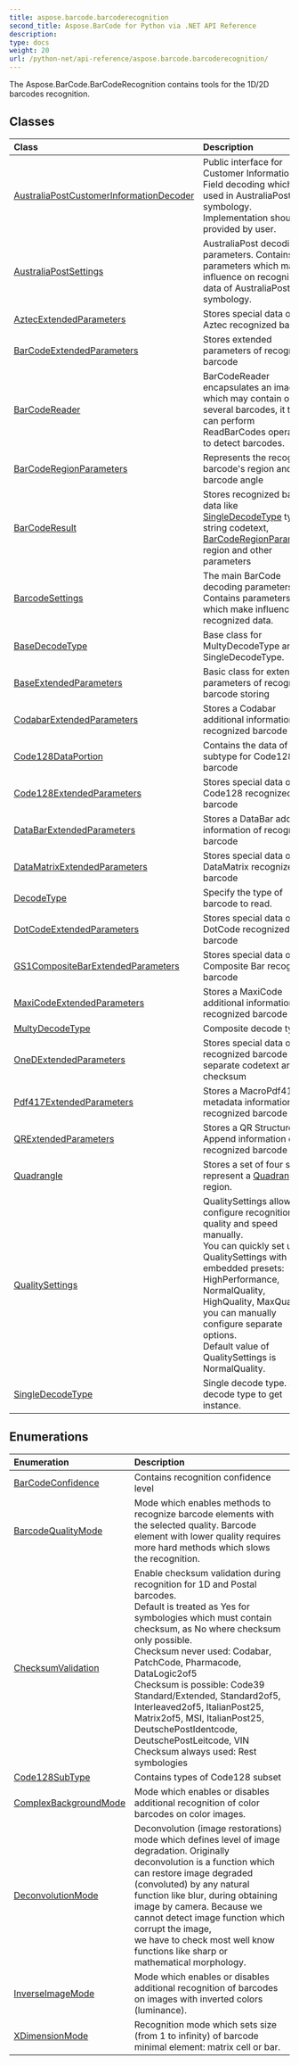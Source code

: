```yaml
---
title: aspose.barcode.barcoderecognition
second_title: Aspose.BarCode for Python via .NET API Reference
description: 
type: docs
weight: 20
url: /python-net/api-reference/aspose.barcode.barcoderecognition/
---
```



The Aspose.BarCode.BarCodeRecognition contains tools for the 1D/2D barcodes recognition.

## Classes
| Class | Description |
| :- | :- |
|[AustraliaPostCustomerInformationDecoder](/barcode/python-net/api-reference/aspose.barcode.barcoderecognition/australiapostcustomerinformationdecoder/)|Public interface for Customer Information Field decoding which is used in AustraliaPost symbology. Implementation should be provided by user.|
|[AustraliaPostSettings](/barcode/python-net/api-reference/aspose.barcode.barcoderecognition/australiapostsettings/)|AustraliaPost decoding parameters. Contains parameters which make influence on recognized data of AustraliaPost symbology.|
|[AztecExtendedParameters](/barcode/python-net/api-reference/aspose.barcode.barcoderecognition/aztecextendedparameters/)|Stores special data of Aztec recognized barcode|
|[BarCodeExtendedParameters](/barcode/python-net/api-reference/aspose.barcode.barcoderecognition/barcodeextendedparameters/)|Stores extended parameters of recognized barcode|
|[BarCodeReader](/barcode/python-net/api-reference/aspose.barcode.barcoderecognition/barcodereader/)|BarCodeReader encapsulates an image which may contain one or several barcodes, it then can perform ReadBarCodes operation to detect barcodes.|
|[BarCodeRegionParameters](/barcode/python-net/api-reference/aspose.barcode.barcoderecognition/barcoderegionparameters/)|Represents the recognized barcode's region and barcode angle|
|[BarCodeResult](/barcode/python-net/api-reference/aspose.barcode.barcoderecognition/barcoderesult/)|Stores recognized barcode data like [SingleDecodeType](/barcode/python-net/api-reference/aspose.barcode.barcoderecognition/singledecodetype/) type, string codetext, <br/>            [BarCodeRegionParameters](/barcode/python-net/api-reference/aspose.barcode.barcoderecognition/barcoderegionparameters/) region and other parameters|
|[BarcodeSettings](/barcode/python-net/api-reference/aspose.barcode.barcoderecognition/barcodesettings/)|The main BarCode decoding parameters. Contains parameters which make influence on recognized data.|
|[BaseDecodeType](/barcode/python-net/api-reference/aspose.barcode.barcoderecognition/basedecodetype/)|Base class for MultyDecodeType and SingleDecodeType.|
|[BaseExtendedParameters](/barcode/python-net/api-reference/aspose.barcode.barcoderecognition/baseextendedparameters/)|Basic class for extended parameters of recognized barcode storing|
|[CodabarExtendedParameters](/barcode/python-net/api-reference/aspose.barcode.barcoderecognition/codabarextendedparameters/)|Stores a Codabar additional information of recognized barcode|
|[Code128DataPortion](/barcode/python-net/api-reference/aspose.barcode.barcoderecognition/code128dataportion/)|Contains the data of subtype for Code128 type barcode|
|[Code128ExtendedParameters](/barcode/python-net/api-reference/aspose.barcode.barcoderecognition/code128extendedparameters/)|Stores special data of Code128 recognized barcode|
|[DataBarExtendedParameters](/barcode/python-net/api-reference/aspose.barcode.barcoderecognition/databarextendedparameters/)|Stores a DataBar additional information of recognized barcode|
|[DataMatrixExtendedParameters](/barcode/python-net/api-reference/aspose.barcode.barcoderecognition/datamatrixextendedparameters/)|Stores special data of DataMatrix recognized barcode|
|[DecodeType](/barcode/python-net/api-reference/aspose.barcode.barcoderecognition/decodetype/)|Specify the type of barcode to read.|
|[DotCodeExtendedParameters](/barcode/python-net/api-reference/aspose.barcode.barcoderecognition/dotcodeextendedparameters/)|Stores special data of DotCode recognized barcode|
|[GS1CompositeBarExtendedParameters](/barcode/python-net/api-reference/aspose.barcode.barcoderecognition/gs1compositebarextendedparameters/)|Stores special data of GS1 Composite Bar recognized barcode|
|[MaxiCodeExtendedParameters](/barcode/python-net/api-reference/aspose.barcode.barcoderecognition/maxicodeextendedparameters/)|Stores a MaxiCode additional information of recognized barcode|
|[MultyDecodeType](/barcode/python-net/api-reference/aspose.barcode.barcoderecognition/multydecodetype/)|Composite decode type.|
|[OneDExtendedParameters](/barcode/python-net/api-reference/aspose.barcode.barcoderecognition/onedextendedparameters/)|Stores special data of 1D recognized barcode like separate codetext and checksum|
|[Pdf417ExtendedParameters](/barcode/python-net/api-reference/aspose.barcode.barcoderecognition/pdf417extendedparameters/)|Stores a MacroPdf417 metadata information of recognized barcode|
|[QRExtendedParameters](/barcode/python-net/api-reference/aspose.barcode.barcoderecognition/qrextendedparameters/)|Stores a QR Structured Append information of recognized barcode|
|[Quadrangle](/barcode/python-net/api-reference/aspose.barcode.barcoderecognition/quadrangle/)|Stores a set of four s that represent a [Quadrangle](/barcode/python-net/api-reference/aspose.barcode.barcoderecognition/quadrangle/) region.|
|[QualitySettings](/barcode/python-net/api-reference/aspose.barcode.barcoderecognition/qualitysettings/)|QualitySettings allows to configure recognition quality and speed manually.<br/>            You can quickly set up QualitySettings with embedded presets: HighPerformance, NormalQuality, HighQuality, MaxQuality or you can manually configure separate options.<br/>            Default value of QualitySettings is NormalQuality.|
|[SingleDecodeType](/barcode/python-net/api-reference/aspose.barcode.barcoderecognition/singledecodetype/)|Single decode type. See decode type to get instance.|
## Enumerations
| Enumeration | Description |
| :- | :- |
|[BarCodeConfidence](/barcode/python-net/api-reference/aspose.barcode.barcoderecognition/barcodeconfidence/)|Contains recognition confidence level|
|[BarcodeQualityMode](/barcode/python-net/api-reference/aspose.barcode.barcoderecognition/barcodequalitymode/)|Mode which enables methods to recognize barcode elements with the selected quality. Barcode element with lower quality requires more hard methods which slows the recognition.|
|[ChecksumValidation](/barcode/python-net/api-reference/aspose.barcode.barcoderecognition/checksumvalidation/)|Enable checksum validation during recognition for 1D and Postal barcodes.<br/>        Default is treated as Yes for symbologies which must contain checksum, as No where checksum only possible.<br/>        Checksum never used: Codabar, PatchCode, Pharmacode, DataLogic2of5<br/>        Checksum is possible: Code39 Standard/Extended, Standard2of5, Interleaved2of5, ItalianPost25, Matrix2of5, MSI, ItalianPost25, DeutschePostIdentcode, DeutschePostLeitcode, VIN<br/>        Checksum always used: Rest symbologies|
|[Code128SubType](/barcode/python-net/api-reference/aspose.barcode.barcoderecognition/code128subtype/)|Contains types of Code128 subset|
|[ComplexBackgroundMode](/barcode/python-net/api-reference/aspose.barcode.barcoderecognition/complexbackgroundmode/)|Mode which enables or disables additional recognition of color barcodes on color images.|
|[DeconvolutionMode](/barcode/python-net/api-reference/aspose.barcode.barcoderecognition/deconvolutionmode/)|Deconvolution (image restorations) mode which defines level of image degradation. Originally deconvolution is a function which can restore image degraded <br/>            (convoluted) by any natural function like blur, during obtaining image by camera. Because we cannot detect image function which corrupt the image, <br/>            we have to check most well know functions like sharp or mathematical morphology.|
|[InverseImageMode](/barcode/python-net/api-reference/aspose.barcode.barcoderecognition/inverseimagemode/)|Mode which enables or disables additional recognition of barcodes on images with inverted colors (luminance).|
|[XDimensionMode](/barcode/python-net/api-reference/aspose.barcode.barcoderecognition/xdimensionmode/)|Recognition mode which sets size (from 1 to infinity) of barcode minimal element: matrix cell or bar.|
